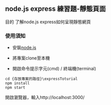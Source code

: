 ## node.js express 練習題-靜態頁面

目的
了解node.js express如何呈現靜態網頁

### 使用須知

- 安裝[node.js](https://nodejs.org/en/)

- 將專案clone至本機

- 開啟命令提示字元(cmd) / 終端機(terminal)
```
cd {存放專案的路徑}\expressToturial
npm install
npm start
```
開啟瀏覽器，輸入http://localhost:3000/
